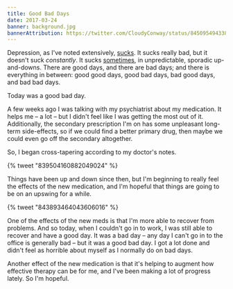 ```yaml
---
title: Good Bad Days
date: 2017-03-24
banner: background.jpg
bannerAttribution: https://twitter.com/CloudyConway/status/845095494338691077
---
```


Depression, as I've noted extensively, [sucks](/blog/depression-sucks/). It sucks really bad, but it doesn't suck _constantly_. It sucks [sometimes](/blog/depression-graphed/), in unpredictable, sporadic up-and-downs. There are good days, and there are bad days; and there is everything in between: good good days, good bad days, bad good days, and bad bad days.

Today was a good bad day.

A few weeks ago I was talking with my psychiatrist about my medication. It helps me – a lot – but I didn't feel like I was getting the most out of it. Additionally, the secondary prescription I'm on has some unpleasant long-term side-effects, so if we could find a better primary drug, then maybe we could even go off the secondary altogether.

So, I began cross-tapering according to my doctor's notes.

{% tweet "839504160882049024" %}

Things have been up and down since then, but I'm beginning to really feel the effects of the new medication, and I'm hopeful that things are going to be on an upswing for a while.

{% tweet "843893464043606016" %}

One of the effects of the new meds is that I'm more able to recover from problems. And so today, when I couldn't go in to work, I was still able to recover and have a good day. It was a bad day – any day I can't go in to the office is generally bad – but it was a good bad day. I got a lot done and didn't feel as horrible about myself as I normally do on bad days.

Another effect of the new medication is that it's helping to augment how effective therapy can be for me, and I've been making a lot of progress lately. So I'm hopeful.
